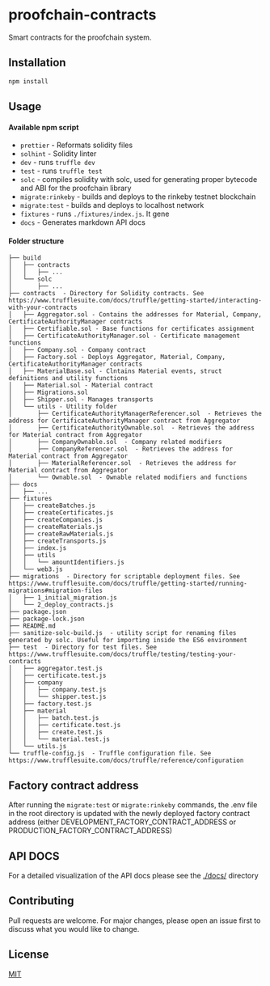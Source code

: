 # proofchain-contracts

Smart contracts for the proofchain system.

## Installation

```js
npm install
```

## Usage

#### Available npm script

- `prettier` - Reformats solidity files
- `solhint` - Solidity linter
- `dev` - runs `truffle dev`
- `test` - runs `truffle test`
- `solc` - compiles solidity with solc, used for generating proper bytecode and ABI for the proofchain library
- `migrate:rinkeby` - builds and deploys to the rinkeby testnet blockchain
- `migrate:test` - builds and deploys to localhost network
- `fixtures` - runs `./fixtures/index.js`. It gene
- `docs` - Generates markdown API docs

#### Folder structure

```
├── build
│   ├── contracts
│   │   ├── ...
│   └── solc
│       ├── ...
├── contracts  - Directory for Solidity contracts. See https://www.trufflesuite.com/docs/truffle/getting-started/interacting-with-your-contracts
│   ├── Aggregator.sol - Contains the addresses for Material, Company, CertificateAuthorityManager contracts
│   ├── Certifiable.sol - Base functions for certificates assignment
│   ├── CertificateAuthorityManager.sol - Certificate management functions
│   ├── Company.sol - Company contract
│   ├── Factory.sol - Deploys Aggregator, Material, Company, CertificateAuthorityManager contracts
│   ├── MaterialBase.sol - Clntains Material events, struct definitions and utility functions
│   ├── Material.sol - Material contract
│   ├── Migrations.sol
│   ├── Shipper.sol - Manages transports
│   └── utils - Utility folder
│       ├── CertificateAuthorityManagerReferencer.sol  - Retrieves the address for CertificateAuthorityManager contract from Aggregator
│       ├── CertificateAuthorityOwnable.sol  - Retrieves the address for Material contract from Aggregator
│       ├── CompanyOwnable.sol  - Company related modifiers
│       ├── CompanyReferencer.sol  - Retrieves the address for Material contract from Aggregator
│       ├── MaterialReferencer.sol  - Retrieves the address for Material contract from Aggregator
│       └── Ownable.sol  - Ownable related modifiers and functions
├── docs
│   ├── ...
├── fixtures
│   ├── createBatches.js
│   ├── createCertificates.js
│   ├── createCompanies.js
│   ├── createMaterials.js
│   ├── createRawMaterials.js
│   ├── createTransports.js
│   ├── index.js
│   ├── utils
│   │   └── amountIdentifiers.js
│   └── web3.js
├── migrations  - Directory for scriptable deployment files. See https://www.trufflesuite.com/docs/truffle/getting-started/running-migrations#migration-files
│   ├── 1_initial_migration.js
│   └── 2_deploy_contracts.js
├── package.json
├── package-lock.json
├── README.md
├── sanitize-solc-build.js  - utility script for renaming files generated by solc. Useful for importing inside the ES6 environment
├── test  - Directory for test files. See https://www.trufflesuite.com/docs/truffle/testing/testing-your-contracts
│   ├── aggregator.test.js
│   ├── certificate.test.js
│   ├── company
│   │   ├── company.test.js
│   │   └── shipper.test.js
│   ├── factory.test.js
│   ├── material
│   │   ├── batch.test.js
│   │   ├── certificate.test.js
│   │   ├── create.test.js
│   │   └── material.test.js
│   └── utils.js
└── truffle-config.js  - Truffle configuration file. See https://www.trufflesuite.com/docs/truffle/reference/configuration
```

## Factory contract address

After running the `migrate:test` or `migrate:rinkeby` commands, the .env file in the root directory is updated with the newly deployed factory contract address (either DEVELOPMENT_FACTORY_CONTRACT_ADDRESS or PRODUCTION_FACTORY_CONTRACT_ADDRESS)

## API DOCS

For a detailed visualization of the API docs please see the [./docs/](./docs/) directory

## Contributing

Pull requests are welcome. For major changes, please open an issue first to discuss what you would like to change.

## License

[MIT](https://choosealicense.com/licenses/mit/)
